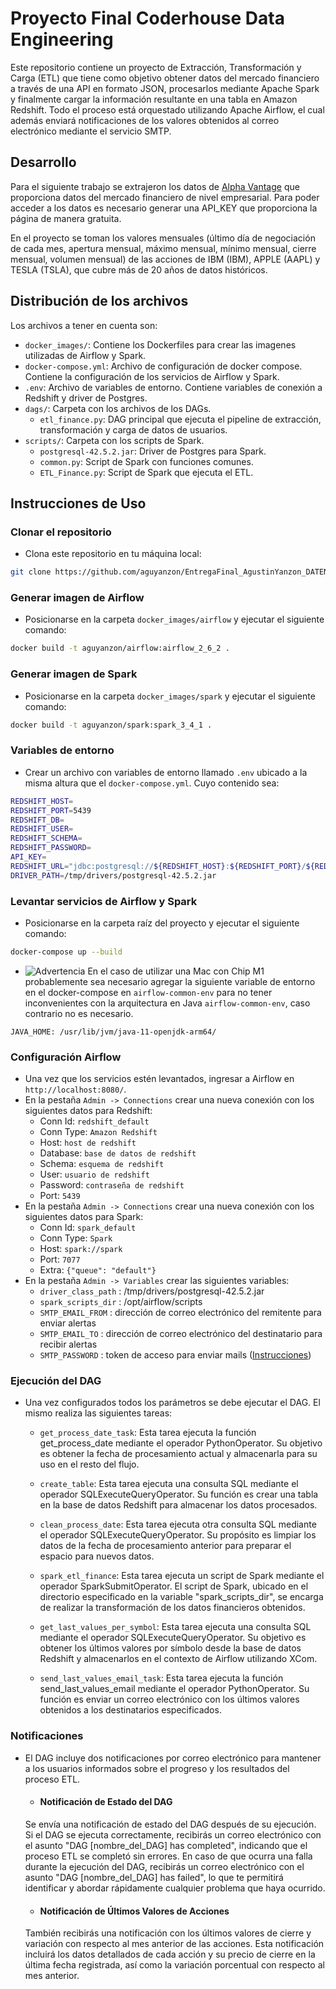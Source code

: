 # Proyecto Final Coderhouse Data Engineering

Este repositorio contiene un proyecto de Extracción, Transformación y Carga (ETL) que tiene como objetivo obtener datos del mercado financiero a través de una API en formato JSON, procesarlos mediante Apache Spark y finalmente cargar la información resultante en una tabla en Amazon Redshift. Todo el proceso está orquestado utilizando Apache Airflow, el cual además enviará notificaciones de los valores obtenidos al correo electrónico mediante el servicio SMTP.

## Desarrollo 
Para el siguiente trabajo se extrajeron los datos de
[Alpha Vantage](https://www.alphavantage.co/) que proporciona datos del mercado financiero de nivel empresarial. Para poder acceder a los datos es necesario generar una API_KEY que proporciona la página de manera gratuita.

En el proyecto se toman los valores mensuales (último día de negociación de cada mes, apertura mensual, máximo mensual, mínimo mensual, cierre mensual, volumen mensual) de las acciones de IBM (IBM), APPLE (AAPL) y TESLA (TSLA), que cubre más de 20 años de datos históricos.

## Distribución de los archivos
Los archivos a tener en cuenta son:
* `docker_images/`: Contiene los Dockerfiles para crear las imagenes utilizadas de Airflow y Spark.
* `docker-compose.yml`: Archivo de configuración de docker compose. Contiene la configuración de los servicios de Airflow y Spark.
* `.env`: Archivo de variables de entorno. Contiene variables de conexión a Redshift y driver de Postgres.
* `dags/`: Carpeta con los archivos de los DAGs.
    * `etl_finance.py`: DAG principal que ejecuta el pipeline de extracción, transformación y carga de datos de usuarios.
* `scripts/`: Carpeta con los scripts de Spark.
    * `postgresql-42.5.2.jar`: Driver de Postgres para Spark.
    * `common.py`: Script de Spark con funciones comunes.
    * `ETL_Finance.py`: Script de Spark que ejecuta el ETL.

## Instrucciones de Uso
### Clonar el repositorio
* Clona este repositorio en tu máquina local:
```bash
git clone https://github.com/aguyanzon/EntregaFinal_AgustinYanzon_DATENG_51935.git
```
### Generar imagen de Airflow
* Posicionarse en la carpeta `docker_images/airflow` y ejecutar el siguiente comando:
```bash
docker build -t aguyanzon/airflow:airflow_2_6_2 .
```
### Generar imagen de Spark
* Posicionarse en la carpeta `docker_images/spark` y ejecutar el siguiente comando:
```bash
docker build -t aguyanzon/spark:spark_3_4_1 .
```
### Variables de entorno
* Crear un archivo con variables de entorno llamado `.env` ubicado a la misma altura que el `docker-compose.yml`. Cuyo contenido sea:
```bash
REDSHIFT_HOST=
REDSHIFT_PORT=5439
REDSHIFT_DB=
REDSHIFT_USER=
REDSHIFT_SCHEMA=
REDSHIFT_PASSWORD=
API_KEY=
REDSHIFT_URL="jdbc:postgresql://${REDSHIFT_HOST}:${REDSHIFT_PORT}/${REDSHIFT_DB}?user=${REDSHIFT_USER}&password=${REDSHIFT_PASSWORD}"
DRIVER_PATH=/tmp/drivers/postgresql-42.5.2.jar
```
### Levantar servicios de Airflow y Spark
* Posicionarse en la carpeta raíz del proyecto y ejecutar el siguiente comando:
```bash
docker-compose up --build
```
* ![Advertencia](https://img.shields.io/badge/-Advertencia-red)
En el caso de utilizar una Mac con Chip M1 probablemente sea necesario agregar la siguiente variable de entorno en el docker-compose en `airflow-common-env` para no tener inconvenientes con la arquitectura en Java `airflow-common-env`, caso contrario no es necesario.
```
JAVA_HOME: /usr/lib/jvm/java-11-openjdk-arm64/
```
### Configuración Airflow
* Una vez que los servicios estén levantados, ingresar a Airflow en `http://localhost:8080/`.
* En la pestaña `Admin -> Connections` crear una nueva conexión con los siguientes datos para Redshift:
    * Conn Id: `redshift_default`
    * Conn Type: `Amazon Redshift`
    * Host: `host de redshift`
    * Database: `base de datos de redshift`
    * Schema: `esquema de redshift`
    * User: `usuario de redshift`
    * Password: `contraseña de redshift`
    * Port: `5439`
* En la pestaña `Admin -> Connections` crear una nueva conexión con los siguientes datos para Spark:
    * Conn Id: `spark_default`
    * Conn Type: `Spark`
    * Host: `spark://spark`
    * Port: `7077`
    * Extra: `{"queue": "default"}`
* En la pestaña `Admin -> Variables` crear las siguientes variables:
    * `driver_class_path` : /tmp/drivers/postgresql-42.5.2.jar
    * `spark_scripts_dir` : /opt/airflow/scripts
    * `SMTP_EMAIL_FROM` : dirección de correo electrónico del remitente para enviar alertas
    * `SMTP_EMAIL_TO` : dirección de correo electrónico del destinatario para recibir alertas
    * `SMTP_PASSWORD` : token de acceso para enviar mails ([Instrucciones](https://support.google.com/accounts/answer/185833?hl=es-419))

### Ejecución del DAG
* Una vez configurados todos los parámetros se debe ejecutar el DAG. El mismo realiza las siguientes tareas:
    * `get_process_date_task`: Esta tarea ejecuta la función get_process_date mediante el operador PythonOperator. Su objetivo es obtener la fecha de procesamiento actual y almacenarla para su uso en el resto del flujo.

    * `create_table`: Esta tarea ejecuta una consulta SQL mediante el operador SQLExecuteQueryOperator. Su función es crear una tabla en la base de datos Redshift para almacenar los datos procesados.

    * `clean_process_date`: Esta tarea ejecuta otra consulta SQL mediante el operador SQLExecuteQueryOperator. Su propósito es limpiar los datos de la fecha de procesamiento anterior para preparar el espacio para nuevos datos.

    * `spark_etl_finance`: Esta tarea ejecuta un script de Spark mediante el operador SparkSubmitOperator. El script de Spark, ubicado en el directorio especificado en la variable "spark_scripts_dir", se encarga de realizar la transformación de los datos financieros obtenidos.

    * `get_last_values_per_symbol`: Esta tarea ejecuta una consulta SQL mediante el operador SQLExecuteQueryOperator. Su objetivo es obtener los últimos valores por símbolo desde la base de datos Redshift y almacenarlos en el contexto de Airflow utilizando XCom.

    * `send_last_values_email_task`: Esta tarea ejecuta la función send_last_values_email mediante el operador PythonOperator. Su función es enviar un correo electrónico con los últimos valores obtenidos a los destinatarios especificados.

### Notificaciones
* El DAG incluye dos notificaciones por correo electrónico para mantener a los usuarios informados sobre el progreso y los resultados del proceso ETL.

    * #### Notificación de Estado del DAG
    Se envía una notificación de estado del DAG después de su ejecución. Si el DAG se ejecuta correctamente, recibirás un correo electrónico con el asunto "DAG [nombre_del_DAG] has completed", indicando que el proceso ETL se completó sin errores. En caso de que ocurra una falla durante la ejecución del DAG, recibirás un correo electrónico con el asunto "DAG [nombre_del_DAG] has failed", lo que te permitirá identificar y abordar rápidamente cualquier problema que haya ocurrido.

    * #### Notificación de Últimos Valores de Acciones
    También recibirás una notificación con los últimos valores de cierre y variación con respecto al mes anterior de las acciones. Esta notificación incluirá los datos detallados de cada acción y su precio de cierre en la última fecha registrada, así como la variación porcentual con respecto al mes anterior.
